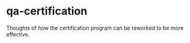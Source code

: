 # qa-certification

Thoughts of how the certification program can be reworked to be more effective.  